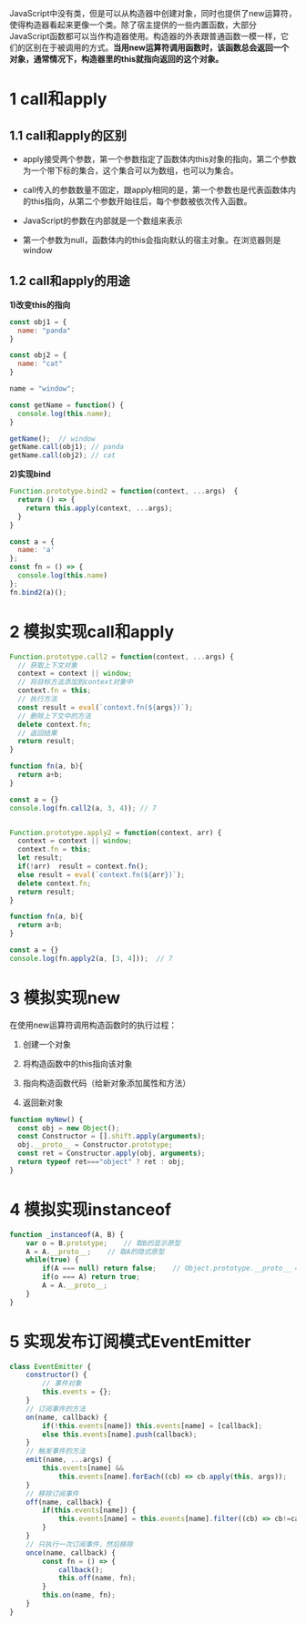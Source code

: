 JavaScript中没有类，但是可以从构造器中创建对象，同时也提供了new运算符，使得构造器看起来更像一个类。除了宿主提供的一些内置函数，大部分JavaScript函数都可以当作构造器使用。构造器的外表跟普通函数一模一样，它们的区别在于被调用的方式。**当用new运算符调用函数时，该函数总会返回一个对象，通常情况下，构造器里的this就指向返回的这个对象。**

# 1 call和apply

## 1.1 call和apply的区别

- apply接受两个参数，第一个参数指定了函数体内this对象的指向，第二个参数为一个带下标的集合，这个集合可以为数组，也可以为集合。

- call传入的参数数量不固定，跟apply相同的是，第一个参数也是代表函数体内的this指向，从第二个参数开始往后，每个参数被依次传入函数。

- JavaScript的参数在内部就是一个数组来表示

- 第一个参数为null，函数体内的this会指向默认的宿主对象。在浏览器则是window

## 1.2 call和apply的用途

**1)改变this的指向**

``` javascript
const obj1 = {
  name: "panda"
}

const obj2 = {
  name: "cat"
}

name = "window";

const getName = function() {
  console.log(this.name);
}

getName();  // window
getName.call(obj1); // panda
getName.call(obj2); // cat
```

**2)实现bind**

``` js
Function.prototype.bind2 = function(context, ...args)  {
  return () => {
    return this.apply(context, ...args);
  }
}

const a = {
  name: 'a'
};
const fn = () => {
  console.log(this.name)
};
fn.bind2(a)();
```

# 2 模拟实现call和apply

``` js
Function.prototype.call2 = function(context, ...args) {
  // 获取上下文对象
  context = context || window;
  // 将目标方法添加到context对象中
  context.fn = this;
  // 执行方法
  const result = eval(`context.fn(${args})`);
  // 删除上下文中的方法
  delete context.fn;
  // 返回结果
  return result;
}

function fn(a, b){
  return a+b;
}

const a = {}
console.log(fn.call2(a, 3, 4)); // 7


Function.prototype.apply2 = function(context, arr) {
  context = context || window;
  context.fn = this;
  let result;
  if(!arr)  result = context.fn();
  else result = eval(`context.fn(${arr})`);
  delete context.fn;
  return result;
}

function fn(a, b){
  return a+b;
}

const a = {}
console.log(fn.apply2(a, [3, 4]));  // 7
```


# 3 模拟实现new

在使用new运算符调用构造函数时的执行过程：

1. 创建一个对象

2. 将构造函数中的this指向该对象

3. 指向构造函数代码（给新对象添加属性和方法）

4. 返回新对象

``` js
function myNew() {
  const obj = new Object();
  const Constructor = [].shift.apply(arguments);
  obj.__proto__ = Constructor.prototype;
  const ret = Constructor.apply(obj, arguments);
  return typeof ret==="object" ? ret : obj;
}
```



# 4 模拟实现instanceof

``` javascript
function _instanceof(A, B) {
    var o = B.prototype;	// 取B的显示原型
    A = A.__proto__;	// 取A的隐式原型
    while(true) {
        if(A === null) return false;	// Object.prototype.__proto__ === null
        if(o === A) return true;
        A = A.__proto__;
    }
}
```



# 5 实现发布订阅模式EventEmitter

``` javascript
class EventEmitter {
    constructor() {
        // 事件对象
        this.events = {};
    }
    // 订阅事件的方法
    on(name, callback) {
        if(!this.events[name]) this.events[name] = [callback];
        else this.events[name].push(callback);
    }
    // 触发事件的方法
    emit(name, ...args) {
        this.events[name] &&
        	this.events[name].forEach((cb) => cb.apply(this, args));
    }
    // 移除订阅事件
    off(name, callback) {
        if(this.events[name]) {
            this.events[name] = this.events[name].filter((cb) => cb!=callback);
        }
    }
    // 只执行一次订阅事件，然后移除
    once(name, callback) {
        const fn = () => {
            callback();
            this.off(name, fn);
        }
        this.on(name, fn);
    }
}
```

